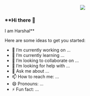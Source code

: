   <div align = "center">

  ![](https://typograssy.deno.dev/api?text=Harshal%20Mali&l0=fcfcfc&l1=ff0000&l2=e43a3a&l3=e05267&l4=db2424&bg=cda8b5&speed=190&comment=)
  </div>

### **Hi there 👋
  I am Harshal**

Here are some ideas to get you started:

- 🔭 I’m currently working on ...
- 🌱 I’m currently learning ...
- 👯 I’m looking to collaborate on ...
- 🤔 I’m looking for help with ...
- 💬 Ask me about ...
- 📫 How to reach me: ...
- 😄 Pronouns: ...
- ⚡ Fun fact: ...
